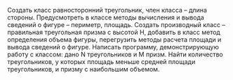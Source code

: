 Создать класс равносторонний треугольник, член класса – длина стороны. Предусмотреть в классе методы вычисления и вывода сведений о фигуре – периметр, площадь. Создать производный класс – правильная треугольная призма с высотой H, добавить в класс метод определения объема фигуры, перегрузить методы расчета площади и вывода сведений о фигуре. Написать программу, демонстрирующую работу с классом: дано N треугольников и M призм. Найти количество треугольников, у которых площадь меньше средней площади треугольников, и призму с наибольшим объемом.
